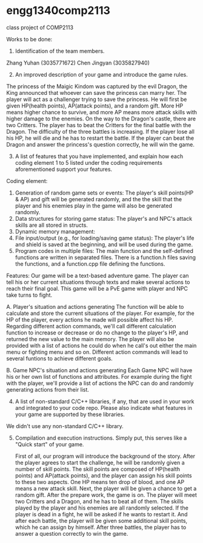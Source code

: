 # engg1340comp2113
class project of COMP2113

Works to be done:

1. Identification of the team members.

  Zhang Yuhan (3035771672)
  Chen Jingyan (3035827940)

2. An improved description of your game and introduce the game rules.

  The princess of the Maigic Kindom was captured by the evil Dragon, the King announced that whoever can save the princess can marry her. 
  The player will act as a challenger trying to save the princess. He will first be given HP(health points), AP(attack points), and a random gift. More HP means higher chance to survive, and more AP means more attack skills with higher damage to the enemies. 
  On the way to the Dragon's castle, there are two Critters. The player has to beat the Critters for the final battle with the Dragon. The difficulty of the three battles is increasing. If the player lose all his HP, he will die and he has to restart the battle. If the player can beat the Dragon and answer the princess's question correctly, he will win the game. 

3. A list of features that you have implemented, and explain how each coding element 1 to 5 listed under the coding requirements aforementioned support your features.

 Coding element:
  1. Generation of random game sets or events: The player's skill points(HP & AP) and gift will be generated randomly, and the the skill that the player and his enemies play in the game will also be generated randomly.
  2. Data structures for storing game status: The player's and NPC's attack skills are all stored in structs.
  3. Dynamic memory management: 
  4. File input/output (e.g., for loading/saving game status): The player's life and shield is saved at the beginning, and will be used during the game.
  5. Program codes in multiple files: The main function and the self-defined functions are written in separated files. There is a function.h files saving the functions, and a function.cpp file defining the functions.
  
  Features: 
  Our game will be a text-based adventure game. The player can tell his or her current situations through texts and make several actions to reach their final goal. This game will be a PvE game with player and NPC take turns to fight.
  
  A. Player's situation and actions generating
  The function will be able to calculate and store the current situations of the player. For example, for the HP of the player, every actions he made will possible affect his HP. Regarding different action commands, we'll call different calculation function to increase or decrease or do no change to the player's HP, and returned the new value to the main memory.
  The player will also be provided with a list of actions he could do when he call's out either the main menu or fighting menu and so on. Different action commands will lead to several funtions to achieve different goals.
  
  B. Game NPC's situation and actions generating
  Each Game NPC will have his or her own list of functions and attributes. For example during the fight with the player, we'll provide a list of actions the NPC can do and randomly generating actions from their list. 

4. A list of non-standard C/C++ libraries, if any, that are used in your work and integrated to your code repo. Please also indicate what features in your game are supported by these libraries.

  We didn't use any non-standard C/C++ library.

5. Compilation and execution instructions. Simply put, this serves like a "Quick start" of your game.

   First of all, our program will introduce the background of the story. After the player agrees to start the challenge, he will be randomly given a number of skill points. The skill points are composed of HP(health points) and AP(attack points), and the player can assign his skill points to these two aspects. One HP means ten drop of blood, and one AP means a new attack skill. Next, the player will be given a chance to get a random gift.
   After the prepare work, the game is on. The player will meet two Critters and a Dragon, and he has to beat all of them. The skills played by the player and his enemies are all randomly selected. If the player is dead in a fight, he will be asked if he wants to restart it. And after each battle, the player will be given some additional skill points, which he can assign by himself.
   After three battles, the player has to answer a question correctly to win the game.

